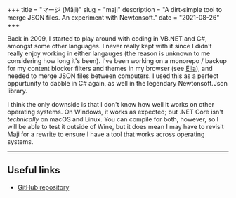 +++
title = "マージ (Māji)"
slug = "maji"
description = "A dirt-simple tool to merge JSON files. An experiment with Newtonsoft."
date = "2021-08-26"
+++


Back in 2009, I started to play around with coding in VB.NET and C#, amongst some other languages. I never really kept with it since I didn't really enjoy working in either langauges (the reason is unknown to me considering how long it's been). I've been working on a monorepo / backup for my content blocker filters and themes in my browser (see [Ella](@/projects/ella.md)), and needed to merge JSON files between computers. I used this as a perfect oppurtunity to dabble in C# again, as well in the legendary Newtonsoft.Json library.

I think the only downside is that I don't know how well it works on other operating systems. On Windows, it works as expected; but .NET Core isn't *technically* on macOS and Linux. You can compile for both, however, so I will be able to test it outside of Wine, but it does mean I may have to revisit Maji for a rewrite to ensure I have a tool that works across operating systems.

---

## Useful links
- [GitHub repository](https://github.com/doamatto/maji)
